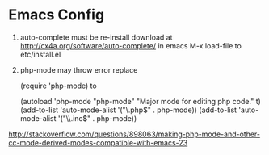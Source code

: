 Emacs Config 
============


1. auto-complete must be re-install
download at http://cx4a.org/software/auto-complete/
in emacs M-x load-file to etc/install.el

2. php-mode may throw error
replace 

    (require 'php-mode)
to
 
    (autoload 'php-mode "php-mode" "Major mode for editing php code." t)
    (add-to-list 'auto-mode-alist '("\\.php$" . php-mode))
    (add-to-list 'auto-mode-alist '("\\.inc$" . php-mode))

http://stackoverflow.com/questions/898063/making-php-mode-and-other-cc-mode-derived-modes-compatible-with-emacs-23
